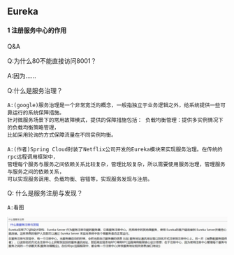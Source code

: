 ## Eureka

#### 1 注册服务中心的作用

Q&A

Q:为什么80不能直接访问8001？

   A:因为......
   
Q:什么是服务治理？

    A:(google)服务治理是一个非常宽泛的概念，一般指独立于业务逻辑之外，给系统提供一些可靠运行的系统保障措施。
    针对微服务场景下的常用故障模式，提供的保障措施包括： 负载均衡管理：提供多实例情况下的负载均衡策略管理，
    比如采用轮询的方式保障流量在不同实例均衡。
   
    A:(作者)Spring Cloud封装了Netflix公司开发的Eureka模块来实现服务治理。在传统的rpc远程调用框架中，
    管理每个服务与服务之间依赖关系比较复杂，管理比较复杂，所以需要使用服务治理，管理服务与服务之间的依赖关系，
    可以实现服务调用、负载均衡、容错等，实现服务发现与注册。
   
Q: 什么是服务注册与发现？

    A:看图

   ![](https://github.com/YuxingXie/springcloud/raw/master/assets/images/002.jpg)   